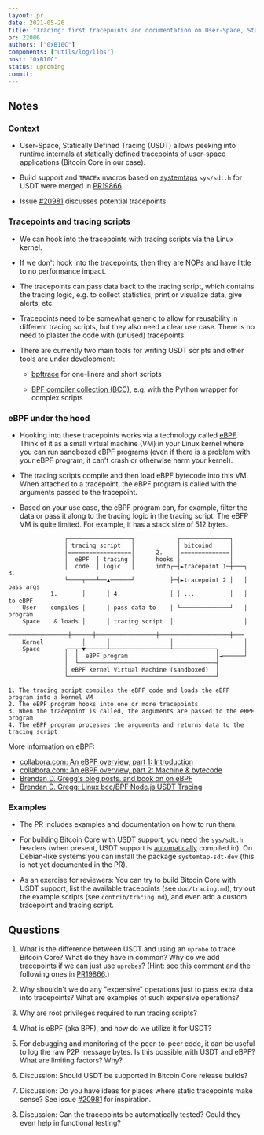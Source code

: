 ```yaml
---
layout: pr
date: 2021-05-26
title: "Tracing: first tracepoints and documentation on User-Space, Statically Defined Tracing (USDT)"
pr: 22006
authors: ["0xB10C"]
components: ["utils/log/libs"]
host: "0xB10C"
status: upcoming
commit:
---
```


## Notes

### Context

- User-Space, Statically Defined Tracing (USDT) allows peeking into runtime
  internals at statically defined tracepoints of user-space applications
  (Bitcoin Core in our case).

- Build support and `TRACEx` macros based on
  [systemtaps](https://sourceware.org/systemtap/wiki) `sys/sdt.h` for USDT were
  merged in [PR19866](https://github.com/bitcoin/bitcoin/pull/19866).

- Issue [#20981](https://github.com/bitcoin/bitcoin/issues/20981) discusses
  potential tracepoints.

### Tracepoints and tracing scripts

- We can hook into the tracepoints with tracing scripts via the Linux kernel.

- If we don't hook into the tracepoints, then they are
  [NOPs](https://en.wikipedia.org/wiki/NOP_(code)) and have little to no
  performance impact.

- The tracepoints can pass data back to the tracing script, which contains the
  tracing logic, e.g. to collect statistics, print or visualize data, give
  alerts, etc.

- Tracepoints need to be somewhat generic to allow for reusability in different
  tracing scripts, but they also need a clear use case. There is no need to
  plaster the code with (unused) tracepoints.

- There are currently two main tools for writing USDT scripts and other tools
  are under development:

  - [bpftrace](https://github.com/iovisor/bpftrace) for one-liners and short
    scripts

  - [BPF compiler collection (BCC)](https://github.com/iovisor/bcc), e.g. with
    the Python wrapper for complex scripts

### eBPF under the hood

- Hooking into these tracepoints works via a technology called
  [eBPF](https://ebpf.io). Think of it as a small virtual machine (VM) in your
  Linux kernel where you can run sandboxed eBPF programs (even if there is a
  problem with your eBPF program, it can't crash or otherwise harm your kernel).

- The tracing scripts compile and then load eBPF bytecode into this VM. When
  attached to a tracepoint, the eBPF program is called with the arguments passed
  to the tracepoint.

- Based on your use case, the eBPF program can, for example, filter the data or
  pass it along to the tracing logic in the tracing script. The eBFP VM is quite
  limited. For example, it has a stack size of 512 bytes.


```
                ┌──────────────────┐            ┌──────────────┐
                │ tracing script   │            │ bitcoind     │
                │==================│      2.    │==============│
                │  eBPF  │ tracing │      hooks │              │
                │  code  │ logic   │      into┌─┤►tracepoint 1─┼───┐ 3.
                └────┬───┴──▲──────┘          ├─┤►tracepoint 2 │   │ pass args
            1.       │      │ 4.              │ │ ...          │   │ to eBPF
    User    compiles │      │ pass data to    │ └──────────────┘   │ program
    Space    & loads │      │ tracing script  │                    │
    ─────────────────┼──────┼─────────────────┼────────────────────┼───
    Kernel           │      │                 │                    │
    Space       ┌──┬─▼──────┴─────────────────┴────────────┐       │
                │  │  eBPF program                         │◄──────┘
                │  └───────────────────────────────────────┤
                │ eBPF kernel Virtual Machine (sandboxed)  │
                └──────────────────────────────────────────┘

1. The tracing script compiles the eBPF code and loads the eBFP program into a kernel VM
2. The eBPF program hooks into one or more tracepoints
3. When the tracepoint is called, the arguments are passed to the eBPF program
4. The eBPF program processes the arguments and returns data to the tracing script
```

More information on eBPF:

- [collabora.com: An eBPF overview, part 1: Introduction](https://www.collabora.com/news-and-blog/blog/2019/04/05/an-ebpf-overview-part-1-introduction/)
- [collabora.com: An eBPF overview, part 2: Machine & bytecode](https://www.collabora.com/news-and-blog/blog/2019/04/15/an-ebpf-overview-part-2-machine-and-bytecode/)
- [Brendan D. Gregg's blog posts, and book on on eBPF](http://www.brendangregg.com/)
- [Brendan D. Gregg: Linux bcc/BPF Node.js USDT Tracing](http://www.brendangregg.com/blog/2016-10-12/linux-bcc-nodejs-usdt.html)

### Examples

- The PR includes examples and documentation on how to run them.

- For building Bitcoin Core with USDT support, you need the `sys/sdt.h` headers
  (when present, USDT support is [automatically] compiled in). On Debian-like
  systems you can install the package `systemtap-sdt-dev` (this is not yet
  documented in the PR).

- As an exercise for reviewers: You can try to build Bitcoin Core with USDT
  support, list the available tracepoints (see `doc/tracing.md`), try out the
  example scripts (see `contrib/tracing.md`), and even add a custom tracepoint
  and tracing script.

[automatically]: https://github.com/bitcoin/bitcoin/blob/933ab8a720cb9b3341adec4109cffb6dc5b322a5/configure.ac#L134

## Questions

1. What is the difference between USDT and using an `uprobe` to trace Bitcoin
   Core? What do they have in common? Why do we add tracepoints if we can just
   use `uprobes`? (Hint: see [this
   comment](https://github.com/bitcoin/bitcoin/pull/19866#issuecomment-689162173)
   and the following ones in
   [PR19866](https://github.com/bitcoin/bitcoin/pull/19866).)

2. Why shouldn't we do any "expensive" operations just to pass extra data into
   tracepoints? What are examples of such expensive operations?

3. Why are root privileges required to run tracing scripts?

4. What is eBPF (aka BPF), and how do we utilize it for USDT?

5. For debugging and monitoring of the peer-to-peer code, it can be useful to
   log the raw P2P message bytes. Is this possible with USDT and eBPF? What are
   limiting factors? Why?

6. Discussion: Should USDT be supported in Bitcoin Core release builds?

7. Discussion: Do you have ideas for places where static tracepoints make sense?
   See issue [#20981](https://github.com/bitcoin/bitcoin/issues/20981) for
   inspiration.

8. Discussion: Can the tracepoints be automatically tested? Could they even help
   in functional testing?

<!-- TODO: After meeting, uncomment and add meeting log between the irc tags
## Meeting Log

{% irc %}
{% endirc %}
-->
